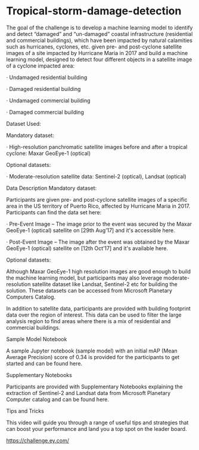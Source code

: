 # Tropical-storm-damage-detection
The goal of the challenge is to develop a machine learning model to identify and detect “damaged” and “un-damaged” coastal infrastructure (residential and commercial buildings), which have been impacted by natural calamities such as hurricanes, cyclones, etc.
given pre- and post-cyclone satellite images of a site impacted by Hurricane Maria in 2017 and build a machine learning model, designed to detect four different objects in a satellite image of a cyclone impacted area:

·      Undamaged residential building

·      Damaged residential building

·      Undamaged commercial building

·      Damaged commercial building

Dataset Used:

Mandatory dataset:

·      High-resolution panchromatic satellite images before and after a tropical cyclone: Maxar GeoEye-1 (optical)

Optional datasets:

·      Moderate-resolution satellite data: Sentinel-2 (optical), Landsat (optical)

Data Description
Mandatory dataset:

Participants are given pre- and post-cyclone satellite images of a specific area in the US territory of Puerto Rico, affected by Hurricane Maria in 2017. Participants can find the data set here:

·      Pre-Event Image – The image prior to the event was secured by the Maxar GeoEye-1 (optical) satellite on [29th Aug’17] and it's accessible here.

·      Post-Event Image – The image after the event was obtained by the Maxar GeoEye-1 (optical) satellite on [12th Oct’17] and it's available here.

Optional datasets:

Although Maxar GeoEye-1 high resolution images are good enough to build the machine learning model, but participants may also leverage moderate-resolution satellite dataset like Landsat, Sentinel-2 etc for building the solution. These datasets can be accessed from Microsoft Planetary Computers Catalog.

In addition to satellite data, participants are provided with building footprint data over the region of interest. This data can be used to filter the large analysis region to find areas where there is a mix of residential and commercial buildings.

Sample Model Notebook

A sample Jupyter notebook (sample model) with an initial mAP (Mean Average Precision) score of 0.34 is provided for the participants to get started and can be found here.

Supplementary Notebooks

Participants are provided with Supplementary Notebooks explaining the extraction of Sentinel-2 and Landsat data from Microsoft Planetary Computer catalog and can be found here.

Tips and Tricks

This video will guide you through a range of useful tips and strategies that can boost your performance and land you a top spot on the leader board.

https://challenge.ey.com/
